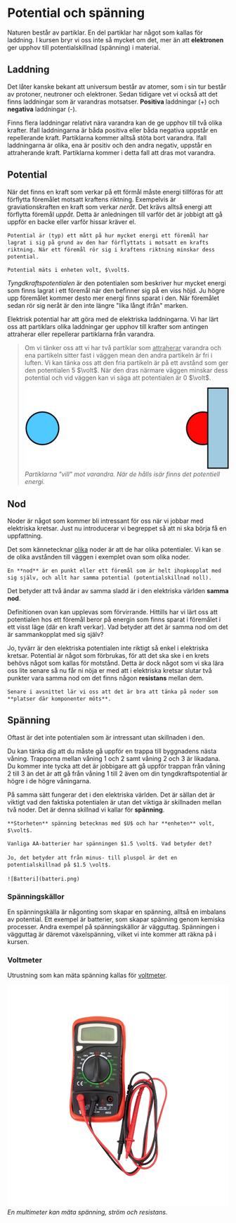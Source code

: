 # Potential och spänning
Naturen består av partiklar. En del partiklar har något som kallas för laddning.
I kursen bryr vi oss inte så mycket om det, mer än att **elektronen** ger upphov till potentialskillnad (spänning) i material.

## Laddning
Det låter kanske bekant att universum består av atomer, som i sin tur består av protoner, neutroner och elektroner. Sedan tidigare vet vi också att det finns laddningar som är varandras motsatser. **Positiva** laddningar (+) och **negativa** laddningar (-).

Finns flera laddningar relativt nära varandra kan de ge upphov till två olika krafter. Ifall laddningarna är båda positiva eller båda negativa uppstår en repellerande kraft. Partiklarna kommer alltså stöta bort varandra. Ifall laddningarna är olika, ena är positiv och den andra negativ, uppstår en attraherande kraft. Partiklarna kommer i detta fall att dras mot varandra. 


## Potential

När det finns en kraft som verkar på ett förmål måste energi tillföras för att förflytta föremålet motsatt kraftens riktning. Exempelvis är graviationskraften en kraft som verkar *neråt*. Det krävs alltså energi att förflytta föremål *uppåt*. Detta är anledningen till varför det är jobbigt att gå uppför en backe eller varför hissar kräver el. 

```admonish info title="En inofficiell definition"
Potential är (typ) ett mått på hur mycket energi ett föremål har lagrat i sig på grund av den har förflyttats i motsatt en krafts riktning. När ett föremål rör sig i kraftens riktning minskar dess potential.  
```
```admonish info title="Enhet"
Potential mäts i enheten volt, $\volt$.
```

*Tyngdkraftspotentialen* är den potentialen som beskriver hur mycket energi som finns lagrat i ett föremål när den befinner sig på en viss höjd. Ju högre upp föremålet kommer desto mer energi finns sparat i den. När föremålet sedan rör sig neråt är den inte längre "lika långt ifrån" marken.


Elektrisk potential har att göra med de elektriska laddningarna. Vi har lärt oss att partiklars olika laddningar ger upphov till krafter som antingen attraherar eller repellerar partiklarna från varandra.

> Om vi tänker oss att vi har två partiklar som <u>attraherar</u> varandra och ena partikeln sitter fast i väggen mean den andra partikeln är fri i luften. Vi kan tänka oss att den fria partikeln är på ett avstånd som ger den potentialen 5 $\volt$. När den dras närmare väggen minskar dess potential och vid väggen kan vi säga att potentialen är 0 $\volt$.
> 
> ![potential mellan partiklar](./partiklar_potential.svg)
> *Partiklarna "vill" mot varandra. När de hålls isär finns det potentiell energi.*

## Nod
Noder är något som kommer bli intressant för oss när vi jobbar med elektriska kretsar. Just nu introducerar vi begreppet så att ni ska börja få en uppfattning. 

Det som kännetecknar <u>olika</u> noder är att de har olika potentialer. Vi kan se de olika avstånden till väggen i exemplet ovan som olika noder.

```admonish info title="Definition"
En **nod** är en punkt eller ett föremål som är helt ihopkopplat med sig själv, och allt har samma potential (potentialskillnad noll).
```

Det betyder att två ändar av samma sladd är i den elektriska världen **samma nod**.

Definitionen ovan kan upplevas som förvirrande. Hittills har vi lärt oss att potentialen hos ett föremål beror på energin som finns sparat i föremålet i ett visst läge (där en kraft verkar).
Vad betyder att det är samma nod om det är sammankopplat med sig själv? 

Jo, tyvärr är den elektriska potentialen inte riktigt så enkel i elektriska kretsar. Potential är något som förbrukas, för att det ska ske i en krets behövs något som kallas för motstånd. Detta är dock något som vi ska lära oss lite senare så nu får ni nöja er med att i elektriska kretsar  slutar två punkter vara samma nod om det finns någon **resistans** mellan dem. 

```admonish tip
Senare i avsnittet lär vi oss att det är bra att tänka på noder som **platser där komponenter möts**.
```

## Spänning

Oftast är det inte potentialen som är intressant utan skillnaden i den. 

Du kan tänka dig att du måste gå uppför en trappa till byggnadens nästa våning. Trapporna mellan våning 1 och 2 samt våning 2 och 3 är likadana. Du kommer inte tycka att det är jobbigare att gå uppför trappan från våning 2 till 3 än det är att gå från våning 1 till 2 även om din tyngdkraftspotential är högre i de högre våningarna. 

På samma sätt fungerar det i den elektriska världen. Det är sällan det är viktigt vad den faktiska potentialen är utan det viktiga är skillnaden mellan två noder. Det är denna skillnad vi kallar för **spänning**.

```admonish info title="Storhet och enhet"
**Storheten** spänning betecknas med $U$ och har **enheten** volt, $\volt$.
```

```admonish example title="Exempel på spänning"
Vanliga AA-batterier har spänningen $1.5 \volt$. Vad betyder det?

Jo, det betyder att från minus- till pluspol är det en potentialskillnad på $1.5 \volt$.

![Batteri](batteri.png)

```

### Spänningskällor
En spänningskälla är någonting som skapar en spänning, alltså en imbalans av potential. Ett exempel är batterier, som skapar spänning genom kemiska processer. Andra exempel på spänningskällor är vägguttag. Spänningen i vägguttag är däremot växelspänning, vilket vi inte kommer att räkna på i kursen.

### Voltmeter
Utrustning som kan mäta spänning kallas för <u>voltmeter</u>.

![multimeter](multimeter.png)
*En multimeter kan mäta spänning, ström och resistans.*